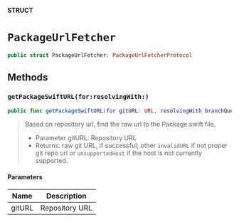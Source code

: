 **STRUCT**

# `PackageUrlFetcher`

```swift
public struct PackageUrlFetcher: PackageUrlFetcherProtocol
```

## Methods
### `getPackageSwiftURL(for:resolvingWith:)`

```swift
public func getPackageSwiftURL(for gitURL: URL, resolvingWith branchQuery: DefaultBranchQuery) -> Promise<URL>
```

> Based on repository url, find the raw url to the Package.swift file.
> - Parameter gitURL: Repository URL
> - Returns: raw git URL, if successful; other `invalidURL` if not proper git repo url or `unsupportedHost` if the host is not currently supported.

#### Parameters

| Name | Description |
| ---- | ----------- |
| gitURL | Repository URL |